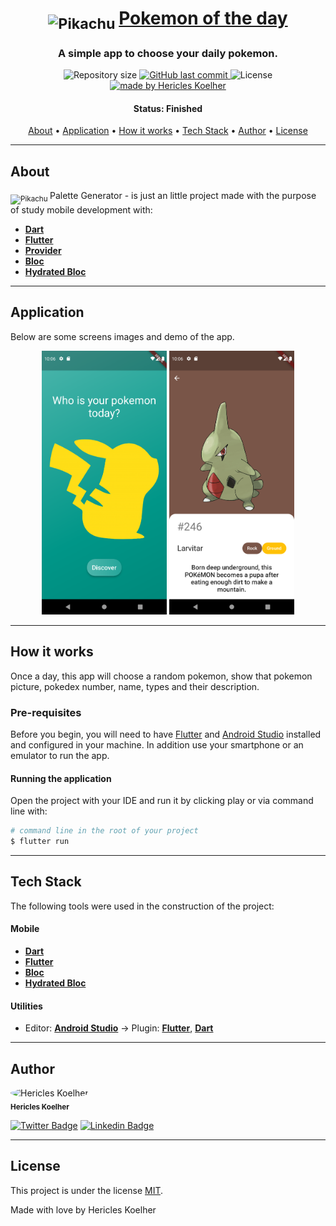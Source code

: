 <h1 align="center">
  <sub> <img alt="Pikachu" src="https://emojis.slackmojis.com/emojis/images/1553689407/5541/pikachu.gif?1553689407" height=50> </sub>
   <a href="#"> Pokemon of the day </a>
</h1>

<h3 align="center">
    A simple app to choose your daily pokemon.
</h3>

<p align="center">
  <img alt="Repository size" src="https://img.shields.io/github/repo-size/hericles-koelher/pokemon_of_the_day">
  
  <a href="https://github.com/hericles-koelher/pokemon_of_the_day/blob/master/README.md">
    <img alt="GitHub last commit" src="https://img.shields.io/github/last-commit/hericles-koelher/pokemon_of_the_day">
  </a>
    
   <img alt="License" src="https://img.shields.io/badge/license-MIT-brightgreen">

  <a href="https://twitter.com/HericlesKoelher">
    <img alt="made by Hericles Koelher" src="https://img.shields.io/badge/made%20by-Hericles_Koelher-%237519C1">
  </a>

</p>


<h4 align="center"> 
	 Status: Finished
</h4>

<p align="center">
 <a href="#about">About</a> •
 <a href="#application">Application</a> •
 <a href="#how-it-works">How it works</a> • 
 <a href="#tech-stack">Tech Stack</a> • 
 <a href="#author">Author</a> • 
 <a href="#user-content-license">License</a>

</p>

---

## About

<sub> <img alt="Pikachu" src="https://emojis.slackmojis.com/emojis/images/1553689407/5541/pikachu.gif?1553689407" height=25> </sub> Palette Generator - is just an little project made with the purpose of study mobile development with:

- **[Dart](https://dart.dev)**
- **[Flutter](https://flutter.dev/)**
- **[Provider](https://pub.dev/packages/provider)**
- **[Bloc](https://pub.dev/packages/state_notifier)**
- **[Hydrated Bloc](https://pub.dev/packages/hydrated_bloc)**

---

## Application

Below are some screens images and demo of the app.


<p align="center">
  <img alt="Home Screen" title="#HomeScreen" src="./images/home_screen.png" width="200px">

  <img alt="Favorites" title="#Favorites" src="./images/poke_screen.png" width="200px">
</p>

---

## How it works

Once a day, this app will choose a random pokemon, show that pokemon picture, pokedex number, name, types and their description.

### Pre-requisites

Before you begin, you will need to have [Flutter](https://flutter.dev) and [Android Studio](https://developer.android.com/studio?hl=pt) installed and configured in your machine. In addition use your smartphone or an emulator to run the app.

#### Running the application

Open the project with your IDE and run it by clicking play or via command line with:

```bash
# command line in the root of your project
$ flutter run
```
---

## Tech Stack

The following tools were used in the construction of the project:


#### **Mobile**

-   **[Dart](https://dart.dev)**
-   **[Flutter](https://flutter.dev)**
-   **[Bloc](https://pub.dev/packages/state_notifier)**
-   **[Hydrated Bloc](https://pub.dev/packages/hydrated_bloc)**

#### **Utilities**

-   Editor:  **[Android Studio](https://developer.android.com/studio?hl=pt)**  → Plugin:  **[Flutter](https://plugins.jetbrains.com/plugin/9212-flutter)**, **[Dart](https://plugins.jetbrains.com/plugin/6351-dart)**

---

## Author

<div>
 <img style="border-radius: 50%;" src="https://avatars.githubusercontent.com/u/34146602?v=4" width="100px;" alt="Hericles Koelher"/>
 <br />
 <sub><b>Hericles Koelher</b></sub>
</div>

[![Twitter Badge](https://img.shields.io/badge/-@HericlesKoelher-1ca0f1?style=flat-square&labelColor=1ca0f1&logo=twitter&logoColor=white&link=https://twitter.com/HericlesKoelher)](https://twitter.com/HericlesKoelher) [![Linkedin Badge](https://img.shields.io/badge/-Hericles_Koelher-blue?style=flat-square&logo=Linkedin&logoColor=white&link=https://www.linkedin.com/in/hericles-bruno-quaresma-koelher-9a2021209)](https://www.linkedin.com/in/hericles-bruno-quaresma-koelher-9a2021209) 

---

## License

This project is under the license [MIT](./LICENSE).


Made with love by Hericles Koelher
